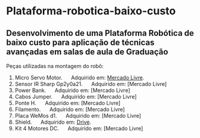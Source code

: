 # Plataforma-robotica-baixo-custo
## Desenvolvimento de uma Plataforma Robótica de baixo custo para aplicação de técnicas avançadas em salas de aula de Graduação
Peças utilizadas na montagem do robô:
1. Micro Servo Motor. &nbsp;&nbsp;&nbsp;&nbsp; Adquirido em: [Mercado Livre](https://produto.mercadolivre.com.br/MLB-1654901596-placa-wemos-d1-r2-wifi-esp8266-ide-compativel-do-arduino-_JM#position=4&search_layout=grid&type=item&tracking_id=2409f693-e2d9-49e7-b8de-bc74dc06932d).
2. Sensor IR Sharp Gp2y0a21. &nbsp;&nbsp;&nbsp;&nbsp; Adquirido em: [Mercado Livre]
3. Power Bank. &nbsp;&nbsp;&nbsp;&nbsp; Adquirido em: [Mercado Livre]
4. Cabos Jumper. &nbsp;&nbsp;&nbsp;&nbsp; Adquirido em: [Mercado Livre]
5. Ponte H. &nbsp;&nbsp;&nbsp;&nbsp; Adquirido em: [Mercado Livre]
6. Filamento. &nbsp;&nbsp;&nbsp;&nbsp; Adquirido em: [Mercado Livre]
7. Placa WeMos d1. &nbsp;&nbsp;&nbsp;&nbsp; Adquirido em: [Mercado Livre]
8. Shield. &nbsp;&nbsp;&nbsp;&nbsp; Adquirido em: [Drive](https://drive.google.com/drive/folders/1DROYuy3sMYHruDDmKA5P5TclqhExcQ0D?ths=true).
9. Kit 4 Motores DC. &nbsp;&nbsp;&nbsp;&nbsp; Adquirido em: [Mercado Livre]
